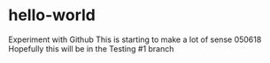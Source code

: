 # hello-world
Experiment with Github
This is starting to make a lot of sense 050618
Hopefully this will be in the Testing #1 branch
